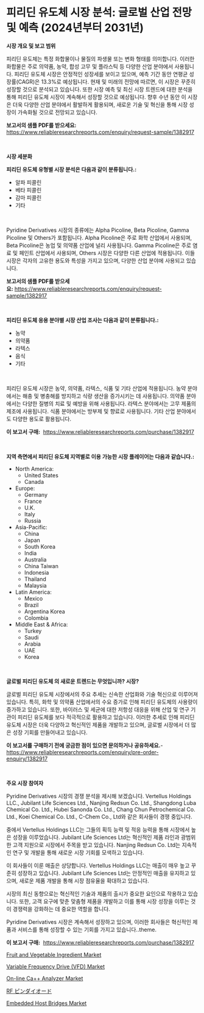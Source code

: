 <p><h1>피리딘 유도체 시장 분석: 글로벌 산업 전망 및 예측 (2024년부터 2031년)</h1></p><p><strong>시장 개요 및 보고 범위</strong></p>
<p><p>피리딘 유도체는 특정 화합물이나 물질의 파생물 또는 변화 형태를 의미합니다. 이러한 화합물은 주로 의약품, 농약, 합성 고무 및 플라스틱 등 다양한 산업 분야에서 사용됩니다. 피리딘 유도체 시장은 안정적인 성장세를 보이고 있으며, 예측 기간 동안 연평균 성장률(CAGR)은 13.3%로 예상됩니다. 현재 및 미래의 전망에 따르면, 이 시장은 꾸준히 성장할 것으로 분석되고 있습니다. 또한 시장 예측 및 최신 시장 트렌드에 대한 분석을 통해 피리딘 유도체 시장이 계속해서 성장할 것으로 예상됩니다. 향후 수년 동안 이 시장은 더욱 다양한 산업 분야에서 활발하게 활용되며, 새로운 기술 및 혁신을 통해 시장 성장이 가속화될 것으로 전망되고 있습니다.</p></p>
<p><strong>보고서의 샘플 PDF를 받으세요:</strong> <a href="https://www.reliableresearchreports.com/enquiry/request-sample/1382917">https://www.reliableresearchreports.com/enquiry/request-sample/1382917</a></p>
<p>&nbsp;</p>
<p><strong>시장 세분화</strong></p>
<p><strong>피리딘 유도체 유형별 시장 분석은 다음과 같이 분류됩니다.:</strong></p>
<p><ul><li>알파 피콜린</li><li>베타 피콜린</li><li>감마 피콜린</li><li>기타</li></ul></p>
<p>&nbsp;</p>
<p><p>Pyridine Derivatives 시장의 종류에는 Alpha Picoline, Beta Picoline, Gamma Picoline 및 Others가 포함됩니다. Alpha Picoline은 주로 화학 산업에서 사용되며, Beta Picoline은 농업 및 의약품 산업에 널리 사용됩니다. Gamma Picoline은 주로 염료 및 페인트 산업에서 사용되며, Others 시장은 다양한 다른 산업에 적용됩니다. 이들 시장은 각자의 고유한 용도와 특성을 가지고 있으며, 다양한 산업 분야에 사용되고 있습니다.</p></p>
<p><strong>보고서의 샘플 PDF를 받으세요:</strong>&nbsp;<a href="https://www.reliableresearchreports.com/enquiry/request-sample/1382917">https://www.reliableresearchreports.com/enquiry/request-sample/1382917</a></p>
<p>&nbsp;</p>
<p><strong> 피리딘 유도체 응용 분야별 시장 산업 조사는 다음과 같이 분류됩니다.:</strong></p>
<p><ul><li>농약</li><li>의약품</li><li>라텍스</li><li>음식</li><li>기타</li></ul></p>
<p>&nbsp;</p>
<p><p>피리딘 유도체 시장은 농약, 의약품, 라텍스, 식품 및 기타 산업에 적용됩니다. 농약 분야에서는 해충 및 병충해를 방지하고 식량 생산을 증가시키는 데 사용됩니다. 의약품 분야에서는 다양한 질병의 치료 및 예방을 위해 사용됩니다. 라텍스 분야에서는 고무 제품의 제조에 사용됩니다. 식품 분야에서는 방부제 및 향료로 사용됩니다. 기타 산업 분야에서도 다양한 용도로 활용됩니다.</p></p>
<p><strong>이 보고서 구매:</strong>&nbsp; <a href="https://www.reliableresearchreports.com/purchase/1382917">https://www.reliableresearchreports.com/purchase/1382917</a></p>
<p>&nbsp;</p>
<p><strong>지역 측면에서 피리딘 유도체 지역별로 이용 가능한 시장 플레이어는 다음과 같습니다.:</strong></p>
<p><ul>
    <li>
        North America:
        <ul>
            <li>United States</li>
            <li>Canada</li>
        </ul>
    </li>
    <li>
        Europe:
        <ul>
            <li>Germany</li>
            <li>France</li>
            <li>U.K.</li>
            <li>Italy</li>
            <li>Russia</li>
        </ul>
    </li>
    <li>
        Asia-Pacific:
        <ul>
            <li>China</li>
            <li>Japan</li>
            <li>South Korea</li>
            <li>India</li>
            <li>Australia</li>
            <li>China Taiwan</li>
            <li>Indonesia</li>
            <li>Thailand</li>
            <li>Malaysia</li>
        </ul>
    </li>
    <li>
        Latin America:
        <ul>
            <li>Mexico</li>
            <li>Brazil</li>
            <li>Argentina Korea</li>
            <li>Colombia</li>
        </ul>
    </li>
    <li>
        Middle East & Africa:
        <ul>
            <li>Turkey</li>
            <li>Saudi</li>
            <li>Arabia</li>
            <li>UAE</li>
            <li>Korea</li>
        </ul>
    </li>
    </ul></p>
<p>&nbsp;</p>
<p><strong>글로벌 피리딘 유도체 의 새로운 트렌드는 무엇입니까? 시장?</strong></p>
<p><p>글로벌 피리딘 유도체 시장에서의 주요 추세는 신속한 산업화와 기술 혁신으로 이루어져 있습니다. 특히, 화학 및 의약품 산업에서의 수요 증가로 인해 피리딘 유도체의 사용량이 증가하고 있습니다. 또한, 바이러스 및 세균에 대한 저항성 대응을 위해 산업 및 연구 기관이 피리딘 유도체를 보다 적극적으로 활용하고 있습니다. 이러한 추세로 인해 피리딘 유도체 시장은 더욱 다양하고 혁신적인 제품을 개발하고 있으며, 글로벌 시장에서 더 많은 성장 기회를 만들어내고 있습니다.</p></p>
<p><strong>이 보고서를 구매하기 전에 궁금한 점이 있으면 문의하거나 공유하세요.</strong>- <a href="https://www.reliableresearchreports.com/enquiry/pre-order-enquiry/1382917">https://www.reliableresearchreports.com/enquiry/pre-order-enquiry/1382917</a></p>
<p>&nbsp;</p>
<p><strong>주요 시장 참여자</strong></p>
<p><p>Pyridine Derivatives 시장의 경쟁 분석을 제시해 보겠습니다. Vertellus Holdings LLC., Jubilant Life Sciences Ltd., Nanjing Redsun Co. Ltd., Shangdong Luba Chemical Co. Ltd., Hubei Sanonda Co. Ltd., Chang Chun Petrochemical Co. Ltd., Koei Chemical Co. Ltd., C-Chem Co., Ltd와 같은 회사들이 경쟁 중입니다.</p><p>중에서 Vertellus Holdings LLC는 그들의 획득 능력 및 적응 능력을 통해 시장에서 높은 성장을 이루었습니다. Jubilant Life Sciences Ltd는 혁신적인 제품 라인과 광범위한 고객 지원으로 시장에서 주목을 받고 있습니다. Nanjing Redsun Co. Ltd는 지속적인 연구 및 개발을 통해 새로운 시장 기회를 모색하고 있습니다.</p><p>이 회사들이 이룬 매출은 상당합니다. Vertellus Holdings LLC는 매출이 매우 높고 꾸준히 성장하고 있습니다. Jubilant Life Sciences Ltd는 안정적인 매출을 유지하고 있으며, 새로운 제품 개발을 통해 시장 점유율을 확대하고 있습니다.</p><p>시장의 최신 동향으로는 혁신적인 기술과 제품의 출시가 중요한 요인으로 작용하고 있습니다. 또한, 고객 요구에 맞춘 맞춤형 제품을 개발하고 이를 통해 시장 성장을 이루는 것이 경쟁력을 강화하는 데 중요한 역할을 합니다.</p><p>Pyridine Derivatives 시장은 계속해서 성장하고 있으며, 이러한 회사들은 혁신적인 제품과 서비스를 통해 성장할 수 있는 기회를 가지고 있습니다..theme.</p></p>
<p><strong>이 보고서 구매:</strong>&nbsp;&nbsp;<a href="https://www.reliableresearchreports.com/purchase/1382917">https://www.reliableresearchreports.com/purchase/1382917</a></p>
<p><p><a href="https://adventurous-uranium-ef9.notion.site/Fruit-and-Vegetable-Ingredient-Market-Size-Growth-Outlook-from-2024-to-2031-projecting-at-Market-s-5ffc5d1daf4841ccb831632106e7c404">Fruit and Vegetable Ingredient Market</a></p><p><a href="https://github.com/CliffMedina6/Market-Research-Report-List-3/blob/main/variable-frequency-drive-vfd-market.md">Variable Frequency Drive (VFD) Market</a></p><p><a href="https://issuu.com/reportprime-2/docs/on-line-ca-analyzer-market-size-2030.pptx">On-line Ca++ Analyzer Market</a></p><p><a href="https://github.com/cbigkbh02719/Market-Research-Report-List-1/blob/main/5469740186662.md">RF ピンダイオード</a></p><p><a href="https://view.publitas.com/reportprime-1/embedded-host-bridges-market-offers-provide-insightful-data-for-the-time-period-from-2024-to-2031-and-also-provide-analysis-based-on-application-type-and-region/">Embedded Host Bridges Market</a></p></p>

